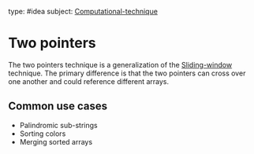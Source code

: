 type: #idea
subject: [Computational-technique](Computational-technique)
<!-- Subject should be a hub note -->
# Two pointers

The two pointers technique is a generalization of the [Sliding-window](Sliding-window.md) technique. The primary difference is that the two pointers can cross over one another and could reference different arrays. 

## Common use cases

- Palindromic sub-strings
- Sorting colors
- Merging sorted arrays

